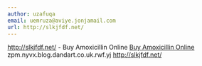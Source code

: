 ```yaml
---
author: uzafuqa
email: uemruza@aviye.jonjamail.com
url: http://slkjfdf.net/
---
```


http://slkjfdf.net/ - Buy Amoxicillin Online <a href="http://slkjfdf.net/">Buy Amoxicillin Online</a> zpm.nyvx.blog.dandart.co.uk.rwf.yj http://slkjfdf.net/